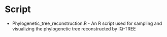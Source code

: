 # **Script**
- Phylogenetic_tree_reconstruction.R - An R script used for sampling and visualizing the phylogenetic tree reconstructed by IQ-TREE
